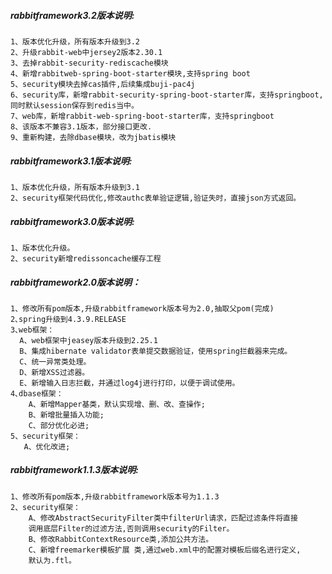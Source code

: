 ##### rabbitframework3.2版本说明:
	1、版本优化升级，所有版本升级到3.2
	2、升级rabbit-web中jersey2版本2.30.1
	3、去掉rabbit-security-rediscache模块
	4、新增rabbitweb-spring-boot-starter模块,支持spring boot
	5、security模块去掉cas插件,后续集成buji-pac4j
	6、security库，新增rabbit-security-spring-boot-starter库，支持springboot,同时默认session保存到redis当中。
	7、web库，新增rabbit-web-spring-boot-starter库，支持springboot
	8、该版本不兼容3.1版本，部分接口更改.
	9、重新构建，去除dbase模块，改为jbatis模块
	
##### rabbitframework3.1版本说明:
	1、版本优化升级，所有版本升级到3.1
	2、security框架代码优化,修改authc表单验证逻辑,验证失时，直接json方式返回。

	
##### rabbitframework3.0版本说明:
	1、版本优化升级。
	2、security新增redissoncache缓存工程
      
##### rabbitframework2.0版本说明：
    1、修改所有pom版本,升级rabbitframework版本号为2.0,抽取父pom(完成)
    2､spring升级到4.3.9.RELEASE
    3､web框架：
      A、web框架中jeasey版本升级到2.25.1
      B、集成hibernate validator表单提交数据验证，使用spring拦截器来完成。
      C、统一异常类处理。
      D、新增XSS过滤器。
      E、新增输入日志拦截，并通过log4j进行打印，以便于调试使用。
    4､dbase框架：
        A、新增Mapper基类，默认实现增、删、改、查操作;
        B、新增批量插入功能;
        C、部分优化必进;
    5、security框架：
       A、优化改进;
	
##### rabbitframework1.1.3版本说明:
	1、修改所有pom版本,升级rabbitframework版本号为1.1.3
	2、security框架：
        A、修改AbstractSecurityFilter类中filterUrl请求，匹配过滤条件将直接
        调用底层Filter的过滤方法,否则调用security的Filter。
        B、修改RabbitContextResource类,添加公共方法。
        C、新增freemarker模板扩展 类,通过web.xml中的配置对模板后缀名进行定义,
        默认为.ftl。

